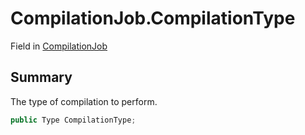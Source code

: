 # CompilationJob.CompilationType

Field in [CompilationJob](api/csharp/yarn.compiler.compilationjob.md)

## Summary


The type of compilation to perform.


```csharp
public Type CompilationType;
```


